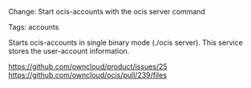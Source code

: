 Change: Start ocis-accounts with the ocis server command

Tags: accounts

Starts ocis-accounts in single binary mode (./ocis server). This service stores the user-account information.

https://github.com/owncloud/product/issues/25
https://github.com/owncloud/ocis/pull/239/files
